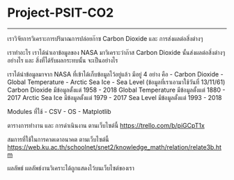 # Project-PSIT-CO2

---------------------------------

เราวิจัยการวิเคราะการปริมาณการปล่อยก๊าซ Carbon Dioxide และ การส่งผลต่อสิ่งต่างๆ

เราทำอะไร
	เราได้นำเอาข้อมูลของ NASA มาวิเคราะว่าก๊าส Carbon Dioxide นั้นส่งผลต่อสิ่งต่างๆ อย่างไร และ สิ่งที่ได้รับผลกระทบนั้น จะเป็นอย่างไร

เราได้นำข้อมูลมาจาก NASA ที่เข้าได้เก็บข้อมูลไว้อยู่แล้ว มีอยู่ 4 อย่าง คือ
	- Carbon Dioxide
	- Global Temperature
	- Arctic Sea Ice
	- Sea Level
(ข้อมูลที่เราเอามาใช้วันที่ 13/11/61)
	Carbon Dioxide มีข้อมูลตั้งแต่ 1958 - 2018
	Global Temperature มีข้อมูลตั้งแต่ 1880 - 2017
	Arctic Sea Ice มีข้อมูลตั้งแต่ 1979 - 2017
	Sea Level มีข้อมูลตั้งแต่ 1993 - 2018

Modules ที่ใช้
	- CSV
	- OS
	- Matplotlib

ตารางการทำงาน และ การดำเนินงาน
	ตานเว็บไซต์นี้ https://trello.com/b/piGCpT1x

สมการที่ใช้ในการคาดเดาอนาคต
	ตานเว็บไซต์นี้ https://web.ku.ac.th/schoolnet/snet2/knowledge_math/relation/relate3b.htm

ผลลัพธ์
	ผลลัพธ์งานวิเคราะได้ถูกแสดงไว้บนเว็บไซต์ของเรา 
